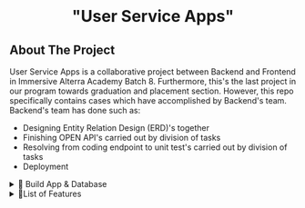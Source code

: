 <div id="top"></div>

<!-- PROJECT USER Trial 2 -->
<br />

 

  <h1 align="center">
    <p align="center"> "User Service Apps"
  </h1> 



<!-- ABOUT THE PROJECT -->
## About The Project

User Service Apps is a collaborative project between Backend and Frontend in Immersive Alterra Academy Batch 8. Furthermore, this's the last project in our program towards graduation and placement section. However, this repo specifically contains cases which have accomplished by Backend's team. Backend's team has done such as:
* Designing Entity Relation Design (ERD)'s together
* Finishing OPEN API's carried out by division of tasks
* Resolving from coding endpoint to unit test's carried out by division of tasks
* Deployment


<div>
      <details>
<summary>🧰 Build App & Database</summary>


![JSON](https://img.shields.io/badge/-JSON-05122A?style=flat&logo=json&logoColor=000000)&nbsp;
![GitHub](https://img.shields.io/badge/-GitHub-05122A?style=flat&logo=github)&nbsp;
![Visual Studio Code](https://img.shields.io/badge/-Visual%20Studio%20Code-05122A?style=flat&logo=visual-studio-code&logoColor=007ACC)&nbsp;
![MySQL](https://img.shields.io/badge/-MySQL-05122A?style=flat&logo=mysql&logoColor=4479A1)&nbsp;
![Golang](https://img.shields.io/badge/-Golang-05122A?style=flat&logo=go&logoColor=4479A1)&nbsp;
![Echo](https://img.shields.io/badge/-Echo-05122A?style=flat&logo=go)&nbsp;
![Gorm](https://img.shields.io/badge/-Gorm-05122A?style=flat&logo=go)&nbsp;
![AWS](https://img.shields.io/badge/-AWS-05122A?style=flat&logo=amazon)&nbsp;
![Insomnia](https://img.shields.io/badge/-Insomnia-05122A?style=flat&logo=insomnia)&nbsp;
![Google Maps](https://img.shields.io/badge/-Google_Maps-05122A?style=flat&logo=google)&nbsp;
![Docker](https://img.shields.io/badge/-Docker-05122A?style=flat&logo=docker)&nbsp;
![Ubuntu](https://img.shields.io/badge/-Ubuntu-05122A?style=flat&logo=ubuntu)&nbsp;
![Midtrans](https://img.shields.io/badge/-Midtrans-05122A?style=flat&logo=midtrans)&nbsp;
![JWT](https://img.shields.io/badge/-JWT-05122A?style=flat&logo=jwt)&nbsp;
![Swagger](https://img.shields.io/badge/-Swagger-05122A?style=flat&logo=swagger)&nbsp;
![Mailgun](https://img.shields.io/badge/-mailgun-05122A?style=flat&logo=mailgun)&nbsp;
![Google Calender](https://img.shields.io/badge/-Google_Calender-05122A?style=flat&logo=google)&nbsp;
![UniDoc](https://img.shields.io/badge/-UniDoc-05122A?style=flat&logo=unidoc)&nbsp;
 

 <div align="center">
 <img src="https://github.com/Alta-Immersive-Capstone-Project/BackEnd/blob/main/images/download.png" />
  <div>
  
  
</details>
            
</details>

</details>
  <details>
<summary>🏡List of Features</summary>
  
 <div align="left">
  
|  User | Action |
| --- | --- |
| user| Displays data for all users|
|     | Displays personal data|
|     | Displays data for other users|
| Admin |Displays data for all users|
|     | Displays personal data|
|     | Displays data for all users|
|     | Create new users|
|     | Update data users|
|     | Delete data users|

<details>
<summary>💎Testing</summary>
  
 <div align="center">
 <img src="https://github.com/Alta-Immersive-Capstone-Project/BackEnd/blob/main/images/photo1654481120.jpeg" />
 <div>
</details>


<!-- CONTACT -->
## Contact

Project Repository Link :  [https://github.com/galihgpr/Service-User](https://github.com/galihgpr/Service-User)<br/>
Open API Documentation :  [https://app.swaggerhub.com/apis/galihgpr/sewa_kost/1.0.0](https://app.swaggerhub.com/apis/galihgpr/sewa_kost/1.0.0)

<!-- :heart: -->
<!-- CONTRIBUTOR -->
:star2:Contributor :

* [Galih](https://github.com/galihgpr)
[![GitHub Galih](https://img.shields.io/github/followers/galihgpr?label=follow&style=social)](https://github.com/galihgpr)

<p align="right">(<a href="#top">back to top</a>)</p>

<!-- ACKNOWLEDGMENTS -->
## Acknowledgments


<p align="right">(<a href="#top">back to top</a>)</p>
<h3>
<p align="center">:copyright: 2022 | Immersive ALTA Batch 8 </p>
</h3>
<!-- end -->

